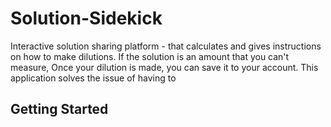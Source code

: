 # Solution-Sidekick
Interactive solution sharing platform - that calculates and gives instructions on how to make dilutions. If the solution is an amount that you can't measure, Once your dilution is made, you can save it to your account. This application solves the issue of having to 

## Getting Started


